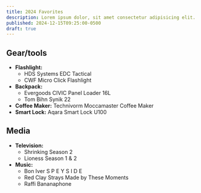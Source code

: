 ```yaml
---
title: 2024 Favorites
description: Lorem ipsum dolor, sit amet consectetur adipisicing elit. Quo ipsum accusamus reprehenderit.
published: 2024-12-15T09:25:00-0500
draft: true
---
```


## Gear/tools

- **Flashlight:**
  - HDS Systems EDC Tactical
  - CWF Micro Click Flashlight
- **Backpack:**
  - Evergoods CIVIC Panel Loader 16L
  - Tom Bihn Synik 22
- **Coffee Maker:** Technivorm Moccamaster Coffee Maker
- **Smart Lock:** Aqara Smart Lock U100

## Media

- **Television:**
  - Shrinking Season 2
  - Lioness Season 1 & 2
- **Music:**
  - Bon Iver S P E Y S I D E
  - Red Clay Strays Made by These Moments
  - Raffi Bananaphone
